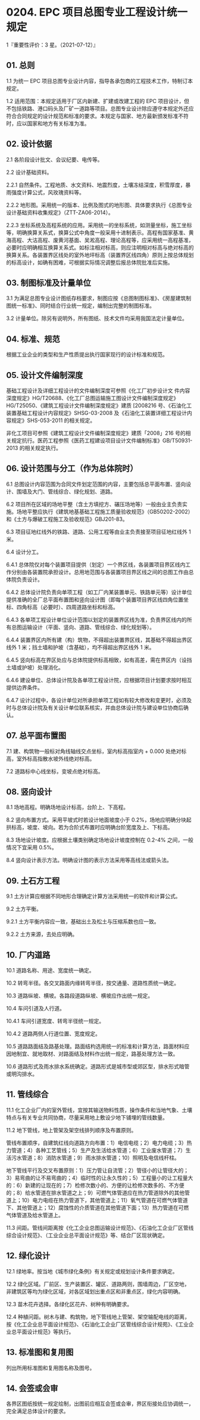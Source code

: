 # 0204. EPC 项目总图专业工程设计统一规定

1『重要性评价：3 星。（2021-07-12）』

## 01. 总则

1.1 为统一 EPC 项目总图专业设计内容，指导各承包商的工程技术工作，特制订本规定。

1.2 适用范围：本规定适用于厂区内新建、扩建或改建工程的 EPC 项目设计，但不包括铁路、港口码头及厂矿一道路等项目。总图专业设计除应遵守本规定外还应符合合同规定的设计规范和标准的要求。本规定与国家、地方最新颁发标准不符时，应以国家和地方有关标准为准。

## 02. 设计依据

2.1 各阶段设计批文、会议纪要、电传等。

2.2 设计基础资料。

2.2.1 自然条件。工程地质、水文资料、地震烈度，土壤冻结深度，积雪厚度，暴雨强度计算公式，风玫瑰资料等。

2.2.2 地形图。采用统一的版本、比例及图式的地形图、具体要求执行《总图专业设计基础资料收集规定》（ZTT-ZA06-2014）。

2.2.3 坐标系统及高程系统的应用。采用统一的坐标系统，如测量坐标，施工坐标等，明确换算关系式，换算公式中角度一般采用十进制表示。高程有国家基准、黄海高程、大沽高程、废黄河基面、吴淞高程、理论高程等，应采用统一高程基准，必要时应明确相互换算关系式。如标注相对标高，则应注明相对标高与绝对标高的换算关系。各装置界区线处的室外地坪标高（装置界区线四角）原则上按总体规划的标高设计，如确有困难，可根据实际情况调整后报总体院批准后实施。

## 03. 制图标准及计量单位

3.1 为满足总图专业设计图纸存档要求，制图应按《总图制图标准》、《房屋建筑制图统一标准》、同时结合行业统一规定，编制出完整的制图标准。

3.2 计量单位。除另有说明外，所有图纸、技术文件均采用我国法定计量单位。

## 04. 标准、规范

根据工业企业的类型和生产性质提出执行国家现行的设计标准和规范。

## 05. 设计文件编制深度

基础工程设计及详细工程设计的文件编制深度可参照《化工厂初步设计文 件内容深度规定》HG/T20688、《化工厂总图运输施工图设计文件编制深度规定》 HG/T25050、《建筑工程设计文件编制深度规定》建质 [2008216 号、《石油化工装置基础工程设计内容规定》SHSG-03-2008 及《石油化工装置详细工程设计内容规定》SHS-053-2011 的相关规定。

非化工项目可参照《建筑工程设计文件编制深度规定》建质「2008」216 号的相关规定抗行。医药工程参照《医药工程建设项目设计文件编制标准》GB/T50931-2013 的相关规定执行。

## 06. 设计范围与分工（作为总体院时）

6.1 总图设计内容范围为合同文件划定范围的内容，主要包括总平面布置、竖向设计、围墙及大门、管线综合、绿化规划、道路。

6.2 项目所在区域的场地平整（含土方填挖方、碾压场地等）一般由业主负责实施。场地平整应执行《建筑地基基础工程施工质量验收规范》（GB50202-2002）和《土方与爆破工程施工及验收规范》GBJ201-83。

6.3 项目征地红线外的铁路、道路、公用工程等由业主负责接至项目征地红线外 1 米。

6.4 设计分工。

6.4.1 总体院仅对每个装置项目提供（划定）一个界区线，各装置项目界区线内工作分别由各装置院承担设计。总用地范围与各装置项目界区线之间的总图工作由总体院负责设计。

6.4.2 总体设计院负责向单项工程（如工厂内某装置单元、铁路单元等）设计单位提供准确的全厂总平面布置图和竖向设计图（即每个装置项目界区线四角位置坐标、四角标高（必要时）、四周道路坐标和标高。

6.4.3 各单项工程设计单位设计范围以划定的装置界区线为准，负责界区线内的所有总图运输设计（平面、竖向、道路、管线综合、绿化规划等）。

6.4.4 装置界区内所有建（构）筑物，不得超出装置界区线，其基础不得超出界区线外 1 米；挡土墙和护坡（含基础），均不得超出界区线外 1 米。

6.4.5 竖向标高在界区处应与总体院提供标高相致，如有高差，需在界区内（设挡土墙或护坡）处理消化。

6.4.6 建设单位、总体设计院及各单项工程设计院，应根据项目计划要求按时相互提供边界条件。

6.4.7 设计过程中，各设计单位对所承担单项工程如有较大修改和变更时，必须及时与总体设计院及有关设计单位联系核实，并由总体设计院与建设单位协商后确认。

## 07. 总平面布置图

7.1 建、构筑物一般标对角线轴线交点坐标，室内标高指室内 + 0.000 处绝对标高，室外标高指散水坡外线绝对标高。

7.2 道路标中心线坐标，变坡点绝对标高。

## 08. 竖向设计

8.1 场地高程。明确场地设计标高，台阶上、下高程。

8.2 竖向布置方式。采用平坡式时若设计地面坡度小于 0.2%，场地应明确分块起拱标高，坡度、坡向。若为合阶式布置时应明确台阶宽度及上、下标高。

8.3 场地设计坡度。应根据土壤类别确定场地设计坡度控制在 0.2-4% 之间，一般情况下宜采用 0.5%。

8.4 竖向设计表示方法。明确设计图的表示方法采用等高线法或箭头法。

## 09. 土石方工程

9.1 土方计算应根据不同地形合理确定计算方法采用统一的软件和计算公式。

9.2 土方平衡。

9.2.1 土方平衡内容应一致，基础出土及松土与压缩系数也应一致。

9.2.2 土方来源，去处应明确。

## 10. 厂内道路

10.1 道路名称、用途、宽度统一确定。

10.2 转弯半径。各交叉路面内缘转弯半径，按交通量、道路性质统一确定。

10.3 道路纵坡、横坡。各路段道路纵坡、横坡应作出统一规定。

10.4 车问引道及人行道。

10.4.1 车间引道宽度、转弯半径统一规定。

10.4.2 道路两侧人行道位置、宽度规定。

10.5 道路路面结及路基处理。路面结枃选用统一的标准和计算方法，路面材料应因地制宜、就地取材、对路面结及材料作出统一规定，路基处理方法一致。

10.6 道路形式及雨水排水系统确定。道路形式是城市型或郊区型，排水形式暗管或明沟排水。

## 11. 管线综合

11.1 化工企业厂内的室外管线，宜按其输送物料性质，操作条件和当地气象、土壤特点与有关专业共同协商，尽量采用地上敷设少地下铺埋的管线数量。

11.2 地下管线，地上管架及架空线排列顺序及布置原则。

管线布置顺序，自建筑红线向道路方向布置：1）电信电缆；2）电力电缆；3）热力管道；4）各种工艺管线；5）生产及生活给水管道；6）工业废水管道；7）生活污水管道；8）消防水管道；9）雨水排水管道；10）照明及电信线杆柱。

地下管线平行及交叉布置原则：1）压力管让自流管；2）管径小的让管径大的；3）易弯曲的让不易弯曲的；4）临时性的让永久性的；5）工程量小的让工程量大的：6）新建的让现在的；7）检修次数小的、方便的让检修次数多的、不方便的；8）给水管道在排水管道之上；9）可燃气体管道应在热力管道除外的其他管道上；10）电力电缆在热力管道下，其他管道上；11）氧气管道在可燃气体管道下、其他管道上；12）腐蚀性的介质管道在其他管道下面；13）热力管道在可燃气体管道及给水管道上。

11.3 间距。管线间距离按《化工企业总图运输设计规范》、《石油化工企业厂区管线综合设计规范》、（工业企业总平面设计规范》等、结合厂区现状确定。

## 12. 绿化设计

12.1 绿地率。按当地《城市绿化条例》有关规定或规划设计条件要求确定。

12.2 绿化区域。厂前区、生产装置区、罐区、道路两则，围墙周边，厂区空地，非建筑区等均为绿化区域，对各区域划出重点区和非重点区，绿化内容明确。

12.3 苗木花卉选择。各绿化区花卉、树种有明确要求。

12.4 种植问距。树木与建、构筑物，地下管线地上管架、架空输配电线的距离，按《化工企业总平面设计规范》、《石油化工企业厂区管线综合设计规苑》、《工业企业总平面设计规范》等执行。

## 13. 标准图和复用图

列出所用标准图和复用图名称及图号。

## 14. 会签或会审

各界区图纸按统一规定绘制，出图前应相互会签或会审，界区衔接处应协调统一，完全满足总体设计的要求。
